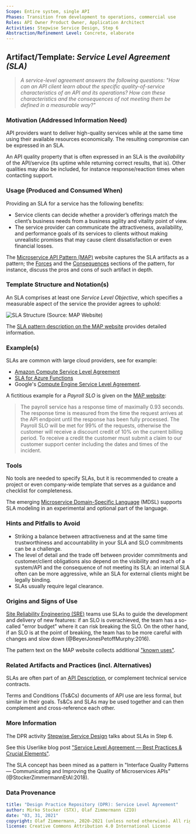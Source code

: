 ```yaml
---
Scope: Entire system, single API
Phases: Transition from development to operations, commercial use
Roles: API Owner Product Owner, Application Architect
Activities: Stepwise Service Design, Step 6
Abstraction/Refinement Level: Concrete, elaborate 
---
```



Artifact/Template: *Service Level Agreement (SLA)*
--------------------------------------------------

> *A service-level agreement answers the following questions: "How can an API client learn about the specific quality-of-service characteristics of an API and its operations? How can these characteristics and the consequences of not meeting them be defined in a measurable way?"* <!-- MAP quote -->

### Motivation (Addressed Information Need) 
API providers want to deliver high-quality services while at the same time using their available resources economically. The resulting compromise can be expressed in an SLA. 

An API quality property that is often expressed in an SLA is the *availability* of the API/service (its uptime while returning correct results, that is). Other qualities may also be included, for instance response/reaction times when contacting support.


### Usage (Produced and Consumed When)
Providing an SLA for a service has the following benefits: 

* Service clients can decide whether a provider’s offerings match the client’s business needs from a business agility and vitality point of view.
* The service provider can communicate the attractiveness, availability, and performance goals of its services to clients without making unrealistic promises that may cause client dissatisfaction or even financial losses.

The [Microservice API Pattern (MAP)](https://microservice-api-patterns.org/) website captures the SLA artifacts as a pattern; the [Forces](https://www.microservice-api-patterns.org/patterns/quality/qualityManagementAndGovernance/ServiceLevelAgreement#sec:ServiceLevelAgreement:Forces) and the [Consequences](https://www.microservice-api-patterns.org/patterns/quality/qualityManagementAndGovernance/ServiceLevelAgreement#sec:ServiceLevelAgreement:Consequences) sections of the pattern, for instance, discuss the pros and cons of such artifact in depth.

### Template Structure and Notation(s)
An SLA comprises at least one *Service Level Objective*, which specifies a measurable aspect of the service the provider agrees to uphold:

![SLA Structure (Source: MAP Website)](https://www.microservice-api-patterns.org/patterns/quality/qualityManagementAndGovernance/plantuml-images/7b2adc660717a22db5d49a72564bce342ae58aca.png)

The [SLA pattern description on the MAP website](https://www.microservice-api-patterns.org/patterns/quality/qualityManagementAndGovernance/ServiceLevelAgreement#sec:ServiceLevelAgreement:Solution) provides detailed information.


### Example(s)
SLAs are common with large cloud providers, see for example:

* [Amazon Compute Service Level Agreement](https://aws.amazon.com/compute/sla/)
* [SLA for Azure Functions](https://azure.microsoft.com/en-us/support/legal/sla/functions/v1_0/) 
* Google's [Compute Engine Service Level Agreement](https://cloud.google.com/compute/sla).

A fictitious example for a *Payroll SLO* is given on the [MAP website](https://www.microservice-api-patterns.org/patterns/quality/qualityManagementAndGovernance/ServiceLevelAgreement#sec:ServiceLevelAgreement:Example):

> The payroll service has a response time of maximally 0.93 seconds. The response time is measured from the time the request arrives at the API endpoint until the response has been fully processed. 
> The Payroll SLO will be met for 99% of the requests, otherwise the customer will receive a discount credit of 10% on the current billing period. To receive a credit the customer must submit a claim to our customer support center including the dates and times of the incident.


### Tools
No tools are needed to specify SLAs, but it is recommended to create a project or even company-wide template that serves as a guidance and checklist for completeness. 

The emerging [Microservice Domain-Specific Language](https://microservice-api-patterns.github.io/MDSL-Specification/optionalparts) (MDSL) supports SLA modeling in an experimental and optional part of the language. 


### Hints and Pitfalls to Avoid

* Striking a balance between attractiveness and at the same time trustworthiness and accountability in your SLA and SLO commitments can be a challenge. 
* The level of detail and the trade off between provider commitments and customer/client obligations also depend on the visibility and reach of a system/API and the consequence of not meeting its SLA: an internal SLA often can be more aggressive, while an SLA for external clients might be legally binding. 
* SLAs usually require legal clearance.

### Origins and Signs of Use
[Site Reliability Engineering (SRE)](https://cloud.google.com/blog/products/gcp/sre-vs-devops-competing-standards-or-close-friends) teams use SLAs to guide the development and delivery of new features: if an SLO is overachieved, the team has a so-called "error budget" where it can risk breaking the SLO. On the other hand, if an SLO is at the point of breaking, the team has to be more careful with changes and slow down (@BeyerJonesPetoffMurphy:2016).

The pattern text on the MAP website collects additional ["known uses"](https://www.microservice-api-patterns.org/patterns/quality/qualityManagementAndGovernance/ServiceLevelAgreement#sec:ServiceLevelAgreement:KnownUses).


### Related Artifacts and Practices (incl. Alternatives)
SLAs are often part of an [API Description](SDPR-APIDescription.md), or complement technical service contracts. 

Terms and Conditions (Ts&Cs) documents of API use are less formal, but similar in their goals. Ts&Cs and SLAs may be used together and can then complement and cross-reference each other. 

<!-- TODO cite SRE book again? -->

### More Information
The DPR activity [Stepwise Service Design](../activities/SDPR-StepwiseServiceDesign.md) talks about SLAs in Step 6.

See this Userlike blog post ["Service Level Agreement &mdash; Best Practices & Crucial Elements"](https://www.userlike.com/en/blog/service-level-agreement-best-practices).

The SLA concept has been mined as a pattern in "Interface Quality Patterns &mdash;  Communicating and Improving the Quality of Microservices APIs" (@StockerZimmermannEtAl:2018).


### Data Provenance 

```yaml
title: "Design Practice Repository (DPR): Service Level Agreement"
author: Mirko Stocker (STX), Olaf Zimmermann (ZIO)
date: "03, 31, 2021"
copyright: Olaf Zimmermann, 2020-2021 (unless noted otherwise). All rights reserved.
license: Creative Commons Attribution 4.0 International License
```
